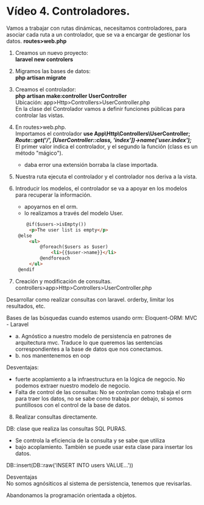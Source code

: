 # Vídeo 4. Controladores.

Vamos a trabajar con rutas dinámicas, necesitamos controladores, para asociar cada ruta a un controlador, que se va a encargar de gestionar los datos.
**routes>web.php**

1. Creamos un nuevo proyecto:  
   **laravel new controlers**
2. Migramos las bases de datos:  
   **php artisan migrate**
3. Creamos el controlador:  
   **php artisan make:controller UserController**  
   Ubicación: app>Http>Controllers>UserController.php  
   En la clase del Controlador vamos a definir funciones públicas para controlar las vistas.
4. En routes>web.php.  
   Importamos el controlador **use App\Http\Controllers\UserController;**    
   **_Route::get('/', [UserController::class, 'index'])->name('user.index');_**  
   El primer valor indica el controlador, y el segundo la función (class es un método "mágico").
   - daba error una extensión borraba la clase importada.
5. Nuestra ruta ejecuta el controlador y el controlador nos deriva a la vista.
6. Introducir los modelos, el controlador se va a apoyar en los modelos para recuperar la información.
   - apoyarnos en el orm.
   - lo realizamos a través del modelo User.
   ```html
       @if($users->isEmpty())
        <p>The user list is empty</p>
    @else
        <ul>
            @foreach($users as $user)
                <li>{{$user->name}}</li>
            @endforeach
        </ul>
    @endif
    ```

7. Creación y modificación de consultas. 
controllers>app>Http>Controllers>UserController.php

Desarrollar como realizar consultas con laravel.
orderby, limitar los resultados, etc. 

Bases de las búsquedas cuando estemos usando orm: Eloquent-ORM: MVC - Laravel  
   - a. Agnóstico a nuestro modelo de persistencia en patrones de arquitectura mvc.
   Traduce lo que queremos las sentencias correspondientes a la base de datos que nos conectamos.
   - b. nos manentenemos en oop    

Desventajas:  
- fuerte acoplamiento a la infraestructura en la lógica de negocio. No podemos extraer nuestro modelo de negocio.   
- Falta de control de las consultas: No se controlan como trabaja el orm para traer los datos, no se sabe como trabaja por debajo, si somos puntillosos con el control de la base de datos.

8. Realizar consultas directamente.

DB: clase que realiza las consultas SQL PURAS.
- Se controla la eficiencia de la consulta y se sabe que utiliza
- bajo acoplamiento.
También se puede usar esta clase para insertar los datos.  

DB::insert(DB::raw('INSERT INTO users VALUE...'))

Desventajas  
No somos agnósiticos al sistema de persistencia, tenemos que revisarlas.

Abandonamos la programación orientada a objetos.